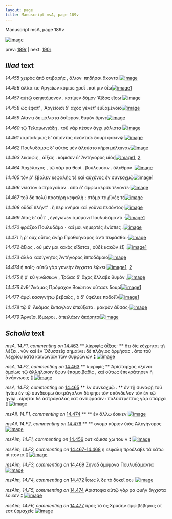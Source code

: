 ```yaml
---
layout: page
title: Manuscript msA, page 189v
---
```


Manuscript msA, page 189v

[![image](http://www.homermultitext.org/iipsrv?OBJ=IIP,1.0&FIF=/project/homer/pyramidal/deepzoom/hmt/vaimg/2017a/VA189VN_0691.tif&WID=100&CVT=JPEG)](http://www.homermultitext.org/ict2/?urn=urn:cite2:hmt:vaimg.2017a:VA189VN_0691)

prev:  [189r](../189r/) | next:  [190r](../190r/)

## *Iliad* text

*14.455* <a id="14.455"/> χειρὸς ἀπὸ στιβαρῆς , ἅλιον· πηδῆσαι ἄκοντα·[![image](http://www.homermultitext.org/iipsrv?OBJ=IIP,1.0&FIF=/project/homer/pyramidal/deepzoom/hmt/vaimg/2017a/VA189VN_0691.tif&RGN=0.489,0.2322,0.381,0.0285&WID=1000&CVT=JPEG)](http://www.homermultitext.org/ict2/?urn=urn:cite2:hmt:vaimg.2017a:VA189VN_0691@0.489,0.2322,0.381,0.0285)

*14.456* <a id="14.456"/> ἀλλά τις Ἀργείων κόμισε χροῒ . καί μιν ὀΐω[![image](http://www.homermultitext.org/iipsrv?OBJ=IIP,1.0&FIF=/project/homer/pyramidal/deepzoom/hmt/vaimg/2017a/VA189VN_0691.tif&RGN=0.49,0.2554,0.381,0.024&WID=1000&CVT=JPEG)](http://www.homermultitext.org/ict2/?urn=urn:cite2:hmt:vaimg.2017a:VA189VN_0691@0.49,0.2554,0.381,0.024)[1](#msAim_14.F1)

*14.457* <a id="14.457"/> αὐτῷ σκηπτόμενον . κατίμεν δόμον Ἄϊδος εἴσω·[![image](http://www.homermultitext.org/iipsrv?OBJ=IIP,1.0&FIF=/project/homer/pyramidal/deepzoom/hmt/vaimg/2017a/VA189VN_0691.tif&RGN=0.493,0.2742,0.409,0.024&WID=1000&CVT=JPEG)](http://www.homermultitext.org/ict2/?urn=urn:cite2:hmt:vaimg.2017a:VA189VN_0691@0.493,0.2742,0.409,0.024)

*14.458* <a id="14.458"/> ὡς έφατ' , Ἀργείοισι δ' άχος γένετ' εὐξαμένοιο[![image](http://www.homermultitext.org/iipsrv?OBJ=IIP,1.0&FIF=/project/homer/pyramidal/deepzoom/hmt/vaimg/2017a/VA189VN_0691.tif&RGN=0.493,0.2908,0.393,0.027&WID=1000&CVT=JPEG)](http://www.homermultitext.org/ict2/?urn=urn:cite2:hmt:vaimg.2017a:VA189VN_0691@0.493,0.2908,0.393,0.027)

*14.459* <a id="14.459"/> Αἴαντι δὲ μάλιστα δαΐφρονι θυμὸν ὄρινε[![image](http://www.homermultitext.org/iipsrv?OBJ=IIP,1.0&FIF=/project/homer/pyramidal/deepzoom/hmt/vaimg/2017a/VA189VN_0691.tif&RGN=0.493,0.3095,0.355,0.0263&WID=1000&CVT=JPEG)](http://www.homermultitext.org/ict2/?urn=urn:cite2:hmt:vaimg.2017a:VA189VN_0691@0.493,0.3095,0.355,0.0263)

*14.460* <a id="14.460"/> τῷ Τελαμωνιάδῃ . τοῦ γὰρ πέσεν ἄγχι μάλιστα·[![image](http://www.homermultitext.org/iipsrv?OBJ=IIP,1.0&FIF=/project/homer/pyramidal/deepzoom/hmt/vaimg/2017a/VA189VN_0691.tif&RGN=0.491,0.3306,0.422,0.0248&WID=1000&CVT=JPEG)](http://www.homermultitext.org/ict2/?urn=urn:cite2:hmt:vaimg.2017a:VA189VN_0691@0.491,0.3306,0.422,0.0248)

*14.461* <a id="14.461"/> καρπαλίμως δ' ἀπιόντος ἀκόντισε δουρὶ φαεινῷ·[![image](http://www.homermultitext.org/iipsrv?OBJ=IIP,1.0&FIF=/project/homer/pyramidal/deepzoom/hmt/vaimg/2017a/VA189VN_0691.tif&RGN=0.494,0.3501,0.429,0.0255&WID=1000&CVT=JPEG)](http://www.homermultitext.org/ict2/?urn=urn:cite2:hmt:vaimg.2017a:VA189VN_0691@0.494,0.3501,0.429,0.0255)

*14.462* <a id="14.462"/> Πουλυδάμας δ' αὐτὸς μὲν ἀλεύατο κῆρα μέλαιναν[![image](http://www.homermultitext.org/iipsrv?OBJ=IIP,1.0&FIF=/project/homer/pyramidal/deepzoom/hmt/vaimg/2017a/VA189VN_0691.tif&RGN=0.491,0.3681,0.422,0.0255&WID=1000&CVT=JPEG)](http://www.homermultitext.org/ict2/?urn=urn:cite2:hmt:vaimg.2017a:VA189VN_0691@0.491,0.3681,0.422,0.0255)

*14.463* <a id="14.463"/> λικριφὶς , ἀΐξας . κόμισεν δ' Ἀντήνορος υἱὸς[![image](http://www.homermultitext.org/iipsrv?OBJ=IIP,1.0&FIF=/project/homer/pyramidal/deepzoom/hmt/vaimg/2017a/VA189VN_0691.tif&RGN=0.487,0.3854,0.415,0.0255&WID=1000&CVT=JPEG)](http://www.homermultitext.org/ict2/?urn=urn:cite2:hmt:vaimg.2017a:VA189VN_0691@0.487,0.3854,0.415,0.0255)[1](#msA_14.F1), [2](#msA_14.F2)

*14.464* <a id="14.464"/> Ἀρχέλοχος , τῷ γάρ ῥα θεοὶ . βούλευσαν . ὄλεθρον .[![image](http://www.homermultitext.org/iipsrv?OBJ=IIP,1.0&FIF=/project/homer/pyramidal/deepzoom/hmt/vaimg/2017a/VA189VN_0691.tif&RGN=0.491,0.4035,0.415,0.0263&WID=1000&CVT=JPEG)](http://www.homermultitext.org/ict2/?urn=urn:cite2:hmt:vaimg.2017a:VA189VN_0691@0.491,0.4035,0.415,0.0263)

*14.465* <a id="14.465"/> τόν ῥ' ἔβαλεν κεφαλῆς τὲ καὶ αὐχένος ἐν συνεοχμῷ[![image](http://www.homermultitext.org/iipsrv?OBJ=IIP,1.0&FIF=/project/homer/pyramidal/deepzoom/hmt/vaimg/2017a/VA189VN_0691.tif&RGN=0.495,0.4245,0.427,0.0233&WID=1000&CVT=JPEG)](http://www.homermultitext.org/ict2/?urn=urn:cite2:hmt:vaimg.2017a:VA189VN_0691@0.495,0.4245,0.427,0.0233)[1](#msA_14.F3)

*14.466* <a id="14.466"/> νείατον ἀστράγαλον . ἀπο δ' ἄμφω κέρσε τένοντε·[![image](http://www.homermultitext.org/iipsrv?OBJ=IIP,1.0&FIF=/project/homer/pyramidal/deepzoom/hmt/vaimg/2017a/VA189VN_0691.tif&RGN=0.491,0.4433,0.427,0.0218&WID=1000&CVT=JPEG)](http://www.homermultitext.org/ict2/?urn=urn:cite2:hmt:vaimg.2017a:VA189VN_0691@0.491,0.4433,0.427,0.0218)

*14.467* <a id="14.467"/> τοῦ δὲ πολὺ προτέρη κεφαλὴ ; στόμα τε ῥῖνές τε[![image](http://www.homermultitext.org/iipsrv?OBJ=IIP,1.0&FIF=/project/homer/pyramidal/deepzoom/hmt/vaimg/2017a/VA189VN_0691.tif&RGN=0.494,0.4606,0.408,0.024&WID=1000&CVT=JPEG)](http://www.homermultitext.org/ict2/?urn=urn:cite2:hmt:vaimg.2017a:VA189VN_0691@0.494,0.4606,0.408,0.024)

*14.468* <a id="14.468"/> οὔδεϊ πλῆντ' . ἤ περ κνῆμαι καὶ γοῦνα πεσόντος·[![image](http://www.homermultitext.org/iipsrv?OBJ=IIP,1.0&FIF=/project/homer/pyramidal/deepzoom/hmt/vaimg/2017a/VA189VN_0691.tif&RGN=0.494,0.4606,0.408,0.024&WID=1000&CVT=JPEG)](http://www.homermultitext.org/ict2/?urn=urn:cite2:hmt:vaimg.2017a:VA189VN_0691@0.494,0.4606,0.408,0.024)

*14.469* <a id="14.469"/> Αἴας δ' αὖτ' , ἐγέγωνεν ἀμύμονι Πουλυδάμαντι ·[![image](http://www.homermultitext.org/iipsrv?OBJ=IIP,1.0&FIF=/project/homer/pyramidal/deepzoom/hmt/vaimg/2017a/VA189VN_0691.tif&RGN=0.493,0.4974,0.393,0.0218&WID=1000&CVT=JPEG)](http://www.homermultitext.org/ict2/?urn=urn:cite2:hmt:vaimg.2017a:VA189VN_0691@0.493,0.4974,0.393,0.0218)[1](#msAim_14.F3)

*14.470* <a id="14.470"/> φράζεο Πουλυδάμα · καί μοι νημερτὲς ἐνίσπες .[![image](http://www.homermultitext.org/iipsrv?OBJ=IIP,1.0&FIF=/project/homer/pyramidal/deepzoom/hmt/vaimg/2017a/VA189VN_0691.tif&RGN=0.494,0.5154,0.398,0.024&WID=1000&CVT=JPEG)](http://www.homermultitext.org/ict2/?urn=urn:cite2:hmt:vaimg.2017a:VA189VN_0691@0.494,0.5154,0.398,0.024)

*14.471* <a id="14.471"/> ῆ ῥ' οὐχ οὗτος ἀνὴρ Προθοήνορος ἀντι πεφᾶσθαι·[![image](http://www.homermultitext.org/iipsrv?OBJ=IIP,1.0&FIF=/project/homer/pyramidal/deepzoom/hmt/vaimg/2017a/VA189VN_0691.tif&RGN=0.496,0.5342,0.398,0.024&WID=1000&CVT=JPEG)](http://www.homermultitext.org/ict2/?urn=urn:cite2:hmt:vaimg.2017a:VA189VN_0691@0.496,0.5342,0.398,0.024)

*14.472* <a id="14.472"/> ἄξιος . οὐ μέν μοι κακὸς εἴδεται , οὐδὲ κακῶν ἔξ .[![image](http://www.homermultitext.org/iipsrv?OBJ=IIP,1.0&FIF=/project/homer/pyramidal/deepzoom/hmt/vaimg/2017a/VA189VN_0691.tif&RGN=0.496,0.5552,0.409,0.024&WID=1000&CVT=JPEG)](http://www.homermultitext.org/ict2/?urn=urn:cite2:hmt:vaimg.2017a:VA189VN_0691@0.496,0.5552,0.409,0.024)[1](#msAim_14.F4)

*14.473* <a id="14.473"/> ἀλλα κασίγνητος Ἀντήνορος ἱπποδάμοιο[![image](http://www.homermultitext.org/iipsrv?OBJ=IIP,1.0&FIF=/project/homer/pyramidal/deepzoom/hmt/vaimg/2017a/VA189VN_0691.tif&RGN=0.494,0.574,0.373,0.0248&WID=1000&CVT=JPEG)](http://www.homermultitext.org/ict2/?urn=urn:cite2:hmt:vaimg.2017a:VA189VN_0691@0.494,0.574,0.373,0.0248)

*14.474* <a id="14.474"/> ἠ παῖς· αὐτῷ γὰρ γενεὴν ἄγχιστα ἐῴκει·[![image](http://www.homermultitext.org/iipsrv?OBJ=IIP,1.0&FIF=/project/homer/pyramidal/deepzoom/hmt/vaimg/2017a/VA189VN_0691.tif&RGN=0.495,0.5928,0.363,0.0203&WID=1000&CVT=JPEG)](http://www.homermultitext.org/ict2/?urn=urn:cite2:hmt:vaimg.2017a:VA189VN_0691@0.495,0.5928,0.363,0.0203)[1](#msAil_14.F1), [2](#msAim_14.F5)

*14.475* <a id="14.475"/> ῆ ῥ' εὖ γινώσκων , Τρῶας δ' ἄχος ἔλλαβε θυμόν ,[![image](http://www.homermultitext.org/iipsrv?OBJ=IIP,1.0&FIF=/project/homer/pyramidal/deepzoom/hmt/vaimg/2017a/VA189VN_0691.tif&RGN=0.495,0.6101,0.416,0.0248&WID=1000&CVT=JPEG)](http://www.homermultitext.org/ict2/?urn=urn:cite2:hmt:vaimg.2017a:VA189VN_0691@0.495,0.6101,0.416,0.0248)

*14.476* <a id="14.476"/> ἔνθ' Ἀκάμας Πρόμαχον Βοιώτιον ούτασε δουρὶ[![image](http://www.homermultitext.org/iipsrv?OBJ=IIP,1.0&FIF=/project/homer/pyramidal/deepzoom/hmt/vaimg/2017a/VA189VN_0691.tif&RGN=0.494,0.6304,0.405,0.0248&WID=1000&CVT=JPEG)](http://www.homermultitext.org/ict2/?urn=urn:cite2:hmt:vaimg.2017a:VA189VN_0691@0.494,0.6304,0.405,0.0248)[1](#msAil_14.F2)

*14.477* <a id="14.477"/> ἀμφὶ κασιγνήτῳ βεβαὼς , ὁ δ' ὑφέλκε ποδοῖϊν[![image](http://www.homermultitext.org/iipsrv?OBJ=IIP,1.0&FIF=/project/homer/pyramidal/deepzoom/hmt/vaimg/2017a/VA189VN_0691.tif&RGN=0.496,0.6491,0.409,0.0218&WID=1000&CVT=JPEG)](http://www.homermultitext.org/ict2/?urn=urn:cite2:hmt:vaimg.2017a:VA189VN_0691@0.496,0.6491,0.409,0.0218)[1](#msAim_14.F6)

*14.478* <a id="14.478"/> τῷ δ' Ἀκάμας ἔκπαγλον ἐπεύξατο . μακρὸν ἀΰσας·[![image](http://www.homermultitext.org/iipsrv?OBJ=IIP,1.0&FIF=/project/homer/pyramidal/deepzoom/hmt/vaimg/2017a/VA189VN_0691.tif&RGN=0.494,0.6672,0.436,0.024&WID=1000&CVT=JPEG)](http://www.homermultitext.org/ict2/?urn=urn:cite2:hmt:vaimg.2017a:VA189VN_0691@0.494,0.6672,0.436,0.024)

*14.479* <a id="14.479"/> Ἀργεῖοι ἰ̈όμωροι . ἀπειλάων ἀκόρητοι[![image](http://www.homermultitext.org/iipsrv?OBJ=IIP,1.0&FIF=/project/homer/pyramidal/deepzoom/hmt/vaimg/2017a/VA189VN_0691.tif&RGN=0.492,0.6875,0.353,0.0255&WID=1000&CVT=JPEG)](http://www.homermultitext.org/ict2/?urn=urn:cite2:hmt:vaimg.2017a:VA189VN_0691@0.492,0.6875,0.353,0.0255)

## *Scholia* text

*msA, 14.F1, commenting on* [14.463](#14.463)  <a id="msA_14.F1"/> **							 λὶκριφὶς ἀΐξας⋅ 						** 							 ὅτι δὶς κέχρηται τῇ λέξει . νῦν καὶ ἐν Ὀδυσσείᾳ σημαίνει δὲ πλάγιος 								ὁρμήσας . ἀπο τοῦ λεχρίου κατα κοινωνίαν τῶν συμφώνων ⁑ 						[![image](http://www.homermultitext.org/iipsrv?OBJ=IIP,1.0&FIF=/project/homer/pyramidal/deepzoom/hmt/vaimg/2017a/VA189VN_0691.tif&RGN=0.21481209,0.37980636,0.21260133,0.05255878&WID=1000&CVT=JPEG)](http://www.homermultitext.org/ict2/?urn=urn:cite2:hmt:vaimg.2017a:VA189VN_0691@0.21481209,0.37980636,0.21260133,0.05255878)

*msA, 14.F2, commenting on* [14.463](#14.463)  <a id="msA_14.F2"/> **							 λικριφίς 						** 							 Ἀρίσταρχος ὀξύνει ὁμοίως τῷ 									 									 ἀλλήλοισιν ἔφυν ἐπαμοιβαδίς 								 , καὶ οὕτως ἐπεκράτησεν ἡ ἀνάγνωσις ⁑ 						[![image](http://www.homermultitext.org/iipsrv?OBJ=IIP,1.0&FIF=/project/homer/pyramidal/deepzoom/hmt/vaimg/2017a/VA189VN_0691.tif&RGN=0.21702284,0.43042877,0.21407517,0.03706777&WID=1000&CVT=JPEG)](http://www.homermultitext.org/ict2/?urn=urn:cite2:hmt:vaimg.2017a:VA189VN_0691@0.21702284,0.43042877,0.21407517,0.03706777)

*msA, 14.F3, commenting on* [14.465](#14.465)  <a id="msA_14.F3"/> **							 ἐν συνεοχμῷ . 						** 							 ἐν τῇ συναφῇ τοῦ ἡνίου ἐν τῷ συνδέσμω ἀστράγαλον δέ φησι τὸν σπόνδυλον τὸν ἐν τῷ ἡνίῳ . 								εἰρηται δὲ ἀστράγαλος κατ αντίφρασιν : πολύστρεπτος γὰρ ὑπάρχει ⁑ 						[![image](http://www.homermultitext.org/iipsrv?OBJ=IIP,1.0&FIF=/project/homer/pyramidal/deepzoom/hmt/vaimg/2017a/VA189VN_0691.tif&RGN=0.21665438,0.46307054,0.21481209,0.06556017&WID=1000&CVT=JPEG)](http://www.homermultitext.org/ict2/?urn=urn:cite2:hmt:vaimg.2017a:VA189VN_0691@0.21665438,0.46307054,0.21481209,0.06556017)

*msAil, 14.F1, commenting on* [14.474](#14.474)  <a id="msAil_14.F1"/> **							 						** 							 ἐν ἄλλω έοικεν 						[![image](http://www.homermultitext.org/iipsrv?OBJ=IIP,1.0&FIF=/project/homer/pyramidal/deepzoom/hmt/vaimg/2017a/VA189VN_0691.tif&RGN=0.62453943,0.62821577,0.08658806,0.01161826&WID=1000&CVT=JPEG)](http://www.homermultitext.org/ict2/?urn=urn:cite2:hmt:vaimg.2017a:VA189VN_0691@0.62453943,0.62821577,0.08658806,0.01161826)

*msAil, 14.F2, commenting on* [14.476](#14.476)  <a id="msAil_14.F2"/> **							 						** 							 ονομα κύριον ὑιὸς Ἀλεγήνορος 						[![image](http://www.homermultitext.org/iipsrv?OBJ=IIP,1.0&FIF=/project/homer/pyramidal/deepzoom/hmt/vaimg/2017a/VA189VN_0691.tif&RGN=0.85151069,0.59640387,0.04642594,0.01272476&WID=1000&CVT=JPEG)](http://www.homermultitext.org/ict2/?urn=urn:cite2:hmt:vaimg.2017a:VA189VN_0691@0.85151069,0.59640387,0.04642594,0.01272476)

*msAim, 14.F1, commenting on* [14.456](#14.456)  <a id="msAim_14.F1"/> 							 								 ουτ 								 κόμισε 								 χω του ν ⁑ 						[![image](http://www.homermultitext.org/iipsrv?OBJ=IIP,1.0&FIF=/project/homer/pyramidal/deepzoom/hmt/vaimg/2017a/VA189VN_0691.tif&RGN=0.43736183,0.25698479,0.05047900,0.03070539&WID=1000&CVT=JPEG)](http://www.homermultitext.org/ict2/?urn=urn:cite2:hmt:vaimg.2017a:VA189VN_0691@0.43736183,0.25698479,0.05047900,0.03070539)

*msAim, 14.F2, commenting on* [14.467-14.468](#14.467-14.468)  <a id="msAim_14.F2"/> 							 η κεφαλη προέλαβε τὰ κάτω πίπτοντα ⁑ 						[![image](http://www.homermultitext.org/iipsrv?OBJ=IIP,1.0&FIF=/project/homer/pyramidal/deepzoom/hmt/vaimg/2017a/VA189VN_0691.tif&RGN=0.44067797,0.48160443,0.05195284,0.01964039&WID=1000&CVT=JPEG)](http://www.homermultitext.org/ict2/?urn=urn:cite2:hmt:vaimg.2017a:VA189VN_0691@0.44067797,0.48160443,0.05195284,0.01964039)

*msAim, 14.F3, commenting on* [14.469](#14.469)  <a id="msAim_14.F3"/> 							 Ζηνοδ ἀμύμονα Πουλυδάμαντα 						[![image](http://www.homermultitext.org/iipsrv?OBJ=IIP,1.0&FIF=/project/homer/pyramidal/deepzoom/hmt/vaimg/2017a/VA189VN_0691.tif&RGN=0.44067797,0.50207469,0.05895357,0.01825726&WID=1000&CVT=JPEG)](http://www.homermultitext.org/ict2/?urn=urn:cite2:hmt:vaimg.2017a:VA189VN_0691@0.44067797,0.50207469,0.05895357,0.01825726)

*msAim, 14.F4, commenting on* [14.472](#14.472)  <a id="msAim_14.F4"/> 							 ΐσως λ δε τὸ δοκεῖ σοι⋅ 						[![image](http://www.homermultitext.org/iipsrv?OBJ=IIP,1.0&FIF=/project/homer/pyramidal/deepzoom/hmt/vaimg/2017a/VA189VN_0691.tif&RGN=0.44325718,0.55878285,0.04384672,0.02268326&WID=1000&CVT=JPEG)](http://www.homermultitext.org/ict2/?urn=urn:cite2:hmt:vaimg.2017a:VA189VN_0691@0.44325718,0.55878285,0.04384672,0.02268326)

*msAim, 14.F5, commenting on* [14.474](#14.474)  <a id="msAim_14.F5"/> 							 Αριστοφα αὐτῷ γάρ ρα φυὴν ἄγχιστα ἔοικεν ⁑ 						[![image](http://www.homermultitext.org/iipsrv?OBJ=IIP,1.0&FIF=/project/homer/pyramidal/deepzoom/hmt/vaimg/2017a/VA189VN_0691.tif&RGN=0.44030951,0.59280775,0.05453206,0.03374827&WID=1000&CVT=JPEG)](http://www.homermultitext.org/ict2/?urn=urn:cite2:hmt:vaimg.2017a:VA189VN_0691@0.44030951,0.59280775,0.05453206,0.03374827)

*msAim, 14.F6, commenting on* [14.477](#14.477)  <a id="msAim_14.F6"/> 							 πρὸς τὸ 									 									 ὃς Χρύσην ἀμφιβέβηκας 								 								 οτ 								 εστ 								 ὑρμαχεῖς 						[![image](http://www.homermultitext.org/iipsrv?OBJ=IIP,1.0&FIF=/project/homer/pyramidal/deepzoom/hmt/vaimg/2017a/VA189VN_0691.tif&RGN=0.43478261,0.65449516,0.05932203,0.04011065&WID=1000&CVT=JPEG)](http://www.homermultitext.org/ict2/?urn=urn:cite2:hmt:vaimg.2017a:VA189VN_0691@0.43478261,0.65449516,0.05932203,0.04011065)